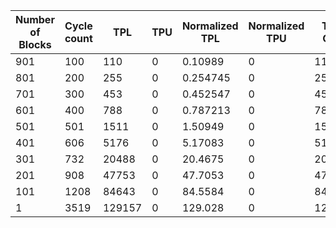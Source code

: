 | Number of Blocks | Cycle count | TPL | TPU | Normalized TPL | Normalized TPU | Total Cost | Normalized Total Cost |
| - | - | - | - | - | - | - | - |
901 |100 | 110 | 0 | 0.10989 | 0 | 110 | 0.10989 |
801 |200 | 255 | 0 | 0.254745 | 0 | 255 | 0.254745 |
701 |300 | 453 | 0 | 0.452547 | 0 | 453 | 0.452547 |
601 |400 | 788 | 0 | 0.787213 | 0 | 788 | 0.787213 |
501 |501 | 1511 | 0 | 1.50949 | 0 | 1511 | 1.50949 |
401 |606 | 5176 | 0 | 5.17083 | 0 | 5176 | 5.17083 |
301 |732 | 20488 | 0 | 20.4675 | 0 | 20488 | 20.4675 |
201 |908 | 47753 | 0 | 47.7053 | 0 | 47753 | 47.7053 |
101 |1208 | 84643 | 0 | 84.5584 | 0 | 84643 | 84.5584 |
1 |3519 | 129157 | 0 | 129.028 | 0 | 129157 | 129.028 |
